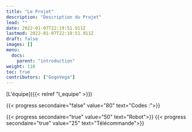 ```yaml
---
title: "Le Projet"
description: "Description du Projet"
lead: ""
date: 2022-01-07T22:19:51.911Z
lastmod: 2022-01-07T22:19:51.911Z
draft: false
images: []
menu:
  docs:
    parent: "introduction"
weight: 110
toc: true
contributors: ["GogoVega"]
---
```


[L'équipe]({{< relref "l_equipe" >}})

{{< progress secondaire="false" value="80" text="Codes :">}}

{{< progress secondaire="true" value="50" text="Robot">}}
{{< progress secondaire="true" value="25" text="Télécommande">}}
